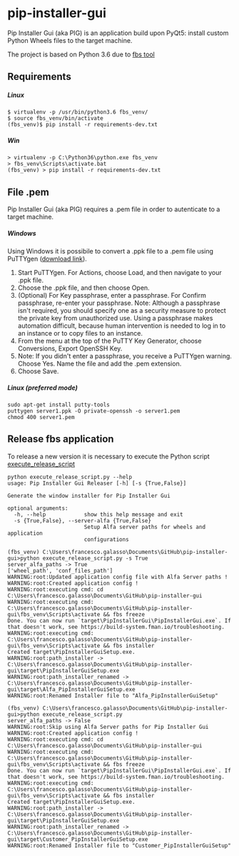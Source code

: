 # pip-installer-gui

Pip Installer Gui (aka PIG) is an application build upon PyQt5: install custom Python Wheels files to the target machine.

The project is based on Python 3.6 due to [fbs tool](https://build-system.fman.io/manual/)


## Requirements

##### Linux
    $ virtualenv -p /usr/bin/python3.6 fbs_venv/ 
    $ source fbs_venv/bin/activate
    (fbs_venv)$ pip install -r requirements-dev.txt

##### Win
    > virtualenv -p C:\Python36\python.exe fbs_venv
    > fbs_venv\Scripts\activate.bat
    (fbs_venv) > pip install -r requirements-dev.txt

## File .pem

Pip Installer Gui (aka PIG) requires a .pem file in order to autenticate to a target machine.

##### Windows

Using Windows it is possibile to convert a .ppk file to a .pem file using PuTTYgen ([download link](https://www.puttygen.com/)).

1. Start PuTTYgen. For Actions, choose Load, and then navigate to your .ppk file.
2. Choose the .ppk file, and then choose Open.
3. (Optional) For Key passphrase, enter a passphrase. For Confirm passphrase, re-enter your passphrase.
	Note: Although a passphrase isn't required, you should specify one as a security measure to protect the 	private key from unauthorized use. Using a passphrase makes automation difficult, because human intervention is needed to log in to an instance or to copy files to an instance.
4. From the menu at the top of the PuTTY Key Generator, choose Conversions, Export OpenSSH Key.
5. Note: If you didn't enter a passphrase, you receive a PuTTYgen warning. Choose Yes.
	Name the file and add the .pem extension.
6. Choose Save.

##### Linux (preferred mode)

    sudo apt-get install putty-tools 
	puttygen server1.ppk -O private-openssh -o server1.pem
	chmod 400 server1.pem 


## Release fbs application

To release a new version it is necessary to execute the Python script [execute_release_script](execute_release_script.py)

```
python execute_release_script.py --help
usage: Pip Installer Gui Releaser [-h] [-s {True,False}]

Generate the window installer for Pip Installer Gui

optional arguments:
  -h, --help            show this help message and exit
  -s {True,False}, --server-alfa {True,False}
                        Setup Alfa server paths for wheels and application
                        configurations
```

```
(fbs_venv) C:\Users\francesco.galasso\Documents\GitHub\pip-installer-gui>python execute_release_script.py -s True
server_alfa_paths -> True
['wheel_path', 'conf_files_path']
WARNING:root:Updated application config file with Alfa Server paths !
WARNING:root:Created application config !
WARNING:root:executing cmd: cd C:\Users\francesco.galasso\Documents\GitHub\pip-installer-gui
WARNING:root:executing cmd: C:\Users\francesco.galasso\Documents\GitHub\pip-installer-gui\fbs_venv\Scripts\activate && fbs freeze
Done. You can now run `target\PipInstallerGui\PipInstallerGui.exe`. If
that doesn't work, see https://build-system.fman.io/troubleshooting.
WARNING:root:executing cmd: C:\Users\francesco.galasso\Documents\GitHub\pip-installer-gui\fbs_venv\Scripts\activate && fbs installer
Created target\PipInstallerGuiSetup.exe.
WARNING:root:path_installer -> C:\Users\francesco.galasso\Documents\GitHub\pip-installer-gui\target\PipInstallerGuiSetup.exe
WARNING:root:path_installer_renamed -> C:\Users\francesco.galasso\Documents\GitHub\pip-installer-gui\target\Alfa_PipInstallerGuiSetup.exe
WARNING:root:Renamed Installer file to "Alfa_PipInstallerGuiSetup"

(fbs_venv) C:\Users\francesco.galasso\Documents\GitHub\pip-installer-gui>python execute_release_script.py
server_alfa_paths -> False
WARNING:root:Skip using Alfa Server paths for Pip Installer Gui
WARNING:root:Created application config !
WARNING:root:executing cmd: cd C:\Users\francesco.galasso\Documents\GitHub\pip-installer-gui
WARNING:root:executing cmd: C:\Users\francesco.galasso\Documents\GitHub\pip-installer-gui\fbs_venv\Scripts\activate && fbs freeze
Done. You can now run `target\PipInstallerGui\PipInstallerGui.exe`. If
that doesn't work, see https://build-system.fman.io/troubleshooting.
WARNING:root:executing cmd: C:\Users\francesco.galasso\Documents\GitHub\pip-installer-gui\fbs_venv\Scripts\activate && fbs installer
Created target\PipInstallerGuiSetup.exe.
WARNING:root:path_installer -> C:\Users\francesco.galasso\Documents\GitHub\pip-installer-gui\target\PipInstallerGuiSetup.exe
WARNING:root:path_installer_renamed -> C:\Users\francesco.galasso\Documents\GitHub\pip-installer-gui\target\Customer_PipInstallerGuiSetup.exe
WARNING:root:Renamed Installer file to "Customer_PipInstallerGuiSetup"
```